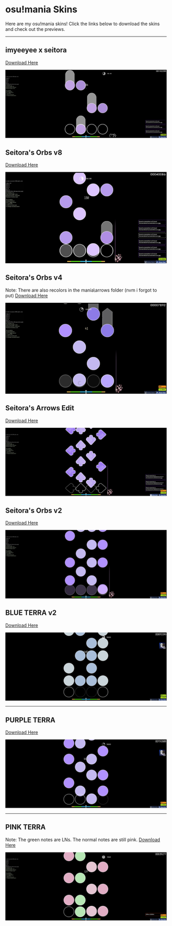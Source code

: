 # osu!mania Skins

Here are my osu!mania skins! Click the links below to download the skins and check out the previews.

---

## imyeeyee x seitora
[Download Here](https://mega.nz/file/MalE3QKJ#fdYe7UI1Y0dvG9qSXgHleCATVCP-vFIBMMY-Zim8Np8)

![Skin Name 1 Screenshot](https://github.com/Seitora/skins/blob/main/screenshot1207.jpg?raw=true)


## Seitora's Orbs v8
[Download Here](https://mega.nz/file/lbEHAbja#XduThEFnhPuid09eFFArrYd5cNfLApGFbwzOp-LP-LY)

![Skin Name 1 Screenshot](https://github.com/Seitora/skins/blob/main/screenshot1157.jpg?raw=true)

## Seitora's Orbs v4
Note: There are also recolors in the mania\arrows folder (nvm i forgot to put)
[Download Here](https://mega.nz/file/gKkQxKaC#DNgP-KTbjLCCBiZ9SskJHYNydswOj5im6CKk69ZF0OM)  

![Skin Name 1 Screenshot](https://github.com/Seitora/skins/blob/main/screenshot1058.jpg?raw=true)


## Seitora's Arrows Edit
[Download Here](https://mega.nz/file/5P1wVLJD#Q6z1P2vQ-It7KmRdrqwJ9l_6426IjxzwD8odU83b_gY)  

![Skin Name 1 Screenshot](https://github.com/Seitora/skins/blob/main/screenshot1011.jpg?raw=true)

## Seitora's Orbs v2
[Download Here](https://mega.nz/file/UX1HiBLZ#iYmZCEDMjJtByromy6gPuB95XyviOzPlHL3Yc0ziHFc)  

![Skin Name 1 Screenshot](https://github.com/Seitora/skins/blob/main/screenshot1016.jpg?raw=true)


## BLUE TERRA v2
[Download Here](https://mega.nz/file/sO03hYiD#HG1bWrsBKwCuWIHaqLXubFxQB3bnUBAqrvsT44Y4ruk)  

![Skin Name 1 Screenshot](https://github.com/Seitora/skins/blob/main/screenshot927.jpg?raw=true)

---

## PURPLE TERRA
[Download Here](https://mega.nz/file/QXMg3RhK#2R07hwvH7n_ajRGrAWK7vgvsY1-3HlkLzLk17OYS0Jw)  

![Skin Name 2 Screenshot](https://github.com/Seitora/skins/blob/main/screenshot929.jpg?raw=true)

---

## PINK  TERRA
Note: The green notes are LNs. The normal notes are still pink.
[Download Here](https://mega.nz/file/8T9HEYaI#o07SBqjl1I6_L8xodqoyQGH_ZQlzRHyZTmwQzY4i6CY)  

![Skin Name 3 Screenshot](https://github.com/Seitora/skins/blob/main/screenshot933.jpg?raw=true)

